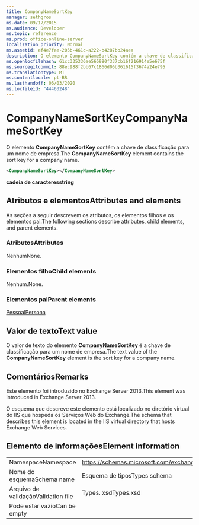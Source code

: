 ```yaml
---
title: CompanyNameSortKey
manager: sethgros
ms.date: 09/17/2015
ms.audience: Developer
ms.topic: reference
ms.prod: office-online-server
localization_priority: Normal
ms.assetid: ef4e7fae-205b-461c-a222-b4287bb24aea
description: O elemento CompanyNameSortKey contém a chave de classificação para um nome de empresa.
ms.openlocfilehash: 61cc335336ae565980f337cb16f216914e5e675f
ms.sourcegitcommit: 88ec988f2bb67c1866d06b361615f3674a24e795
ms.translationtype: MT
ms.contentlocale: pt-BR
ms.lasthandoff: 06/03/2020
ms.locfileid: "44463248"
---
```

# <a name="companynamesortkey"></a><span data-ttu-id="5e388-103">CompanyNameSortKey</span><span class="sxs-lookup"><span data-stu-id="5e388-103">CompanyNameSortKey</span></span>

<span data-ttu-id="5e388-104">O elemento **CompanyNameSortKey** contém a chave de classificação para um nome de empresa.</span><span class="sxs-lookup"><span data-stu-id="5e388-104">The **CompanyNameSortKey** element contains the sort key for a company name.</span></span> 
  
```XML
<CompanyNameSortKey></CompanyNameSortKey>
```

 <span data-ttu-id="5e388-105">**cadeia de caracteres**</span><span class="sxs-lookup"><span data-stu-id="5e388-105">**string**</span></span>
## <a name="attributes-and-elements"></a><span data-ttu-id="5e388-106">Atributos e elementos</span><span class="sxs-lookup"><span data-stu-id="5e388-106">Attributes and elements</span></span>

<span data-ttu-id="5e388-107">As seções a seguir descrevem os atributos, os elementos filhos e os elementos pai.</span><span class="sxs-lookup"><span data-stu-id="5e388-107">The following sections describe attributes, child elements, and parent elements.</span></span>
  
### <a name="attributes"></a><span data-ttu-id="5e388-108">Atributos</span><span class="sxs-lookup"><span data-stu-id="5e388-108">Attributes</span></span>

<span data-ttu-id="5e388-109">Nenhum</span><span class="sxs-lookup"><span data-stu-id="5e388-109">None.</span></span>
  
### <a name="child-elements"></a><span data-ttu-id="5e388-110">Elementos filho</span><span class="sxs-lookup"><span data-stu-id="5e388-110">Child elements</span></span>

<span data-ttu-id="5e388-111">Nenhum.</span><span class="sxs-lookup"><span data-stu-id="5e388-111">None.</span></span>
  
### <a name="parent-elements"></a><span data-ttu-id="5e388-112">Elementos pai</span><span class="sxs-lookup"><span data-stu-id="5e388-112">Parent elements</span></span>

[<span data-ttu-id="5e388-113">Pessoal</span><span class="sxs-lookup"><span data-stu-id="5e388-113">Persona</span></span>](persona.md)
  
## <a name="text-value"></a><span data-ttu-id="5e388-114">Valor de texto</span><span class="sxs-lookup"><span data-stu-id="5e388-114">Text value</span></span>

<span data-ttu-id="5e388-115">O valor de texto do elemento **CompanyNameSortKey** é a chave de classificação para um nome de empresa.</span><span class="sxs-lookup"><span data-stu-id="5e388-115">The text value of the **CompanyNameSortKey** element is the sort key for a company name.</span></span> 
  
## <a name="remarks"></a><span data-ttu-id="5e388-116">Comentários</span><span class="sxs-lookup"><span data-stu-id="5e388-116">Remarks</span></span>

<span data-ttu-id="5e388-117">Este elemento foi introduzido no Exchange Server 2013.</span><span class="sxs-lookup"><span data-stu-id="5e388-117">This element was introduced in Exchange Server 2013.</span></span>
  
<span data-ttu-id="5e388-118">O esquema que descreve este elemento está localizado no diretório virtual do IIS que hospeda os Serviços Web do Exchange.</span><span class="sxs-lookup"><span data-stu-id="5e388-118">The schema that describes this element is located in the IIS virtual directory that hosts Exchange Web Services.</span></span>
  
## <a name="element-information"></a><span data-ttu-id="5e388-119">Elemento de informações</span><span class="sxs-lookup"><span data-stu-id="5e388-119">Element information</span></span>

|||
|:-----|:-----|
|<span data-ttu-id="5e388-120">Namespace</span><span class="sxs-lookup"><span data-stu-id="5e388-120">Namespace</span></span>  <br/> |https://schemas.microsoft.com/exchange/services/2006/types  <br/> |
|<span data-ttu-id="5e388-121">Nome do esquema</span><span class="sxs-lookup"><span data-stu-id="5e388-121">Schema name</span></span>  <br/> |<span data-ttu-id="5e388-122">Esquema de tipos</span><span class="sxs-lookup"><span data-stu-id="5e388-122">Types schema</span></span>  <br/> |
|<span data-ttu-id="5e388-123">Arquivo de validação</span><span class="sxs-lookup"><span data-stu-id="5e388-123">Validation file</span></span>  <br/> |<span data-ttu-id="5e388-124">Types. xsd</span><span class="sxs-lookup"><span data-stu-id="5e388-124">Types.xsd</span></span>  <br/> |
|<span data-ttu-id="5e388-125">Pode estar vazio</span><span class="sxs-lookup"><span data-stu-id="5e388-125">Can be empty</span></span>  <br/> ||
   

